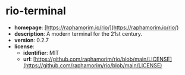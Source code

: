 # rio-terminal

- **homepage**: [https://raphamorim.io/rio/](https://raphamorim.io/rio/)
- **description**: A modern terminal for the 21st century.
- **version**: 0.2.7
- **license**:
  - **identifier**: MIT
  - **url**: [https://github.com/raphamorim/rio/blob/main/LICENSE](https://github.com/raphamorim/rio/blob/main/LICENSE)

